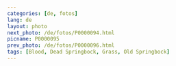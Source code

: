 ```yaml
---
categories: [de, fotos]
lang: de
layout: photo
next_photo: /de/fotos/P0000094.html
picname: P0000095
prev_photo: /de/fotos/P0000096.html
tags: [Blood, Dead Springbock, Grass, Old Springbock]
---
```

